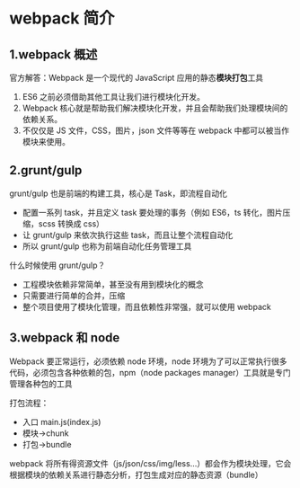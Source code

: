 # webpack 简介

## 1.webpack 概述

官方解答：Webpack 是一个现代的 JavaScript 应用的静态**模块打包**工具

1. ES6 之前必须借助其他工具让我们进行模块化开发。
2. Webpack 核心就是帮助我们解决模块化开发，并且会帮助我们处理模块间的依赖关系。
3. 不仅仅是 JS 文件，CSS，图片，json 文件等等在 webpack 中都可以被当作模块来使用。

## 2.grunt/gulp

grunt/gulp 也是前端的构建工具，核心是 Task，即流程自动化

- 配置一系列 task，并且定义 task 要处理的事务（例如 ES6，ts 转化，图片压缩，scss 转换成 css）
- 让 grunt/gulp 来依次执行这些 task，而且让整个流程自动化
- 所以 grunt/gulp 也称为前端自动化任务管理工具

什么时候使用 grunt/gulp？

- 工程模块依赖非常简单，甚至没有用到模块化的概念
- 只需要进行简单的合并，压缩
- 整个项目使用了模块化管理，而且依赖性非常强，就可以使用 webpack

## 3.webpack 和 node

Webpack 要正常运行，必须依赖 node 环境，node 环境为了可以正常执行很多代码，必须包含各种依赖的包，npm（node packages manager）工具就是专门管理各种包的工具

打包流程：

- 入口 main.js(index.js)
- 模块->chunk
- 打包->bundle

webpack 将所有得资源文件（js/json/css/img/less...）都会作为模块处理，它会根据模块的依赖关系进行静态分析，打包生成对应的静态资源（bundle）
